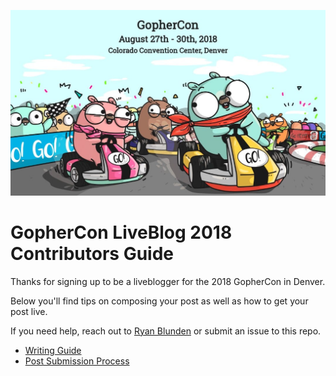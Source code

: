 ![](docs/img/gophercon-header.jpg)

# GopherCon LiveBlog 2018 Contributors Guide

Thanks for signing up to be a liveblogger for the 2018 GopherCon in Denver.

Below you'll find tips on composing your post as well as how to get your post live.

If you need help, reach out to [Ryan Blunden](https://twitter.com/ryan_blunden) or submit an issue to this repo.

 - [Writing Guide](docs/writing-guide.md)
 - [Post Submission Process](docs/post-submission-process.md)
